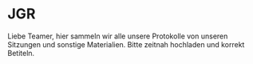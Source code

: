 # JGR
Liebe Teamer,
hier sammeln wir alle unsere Protokolle von unseren Sitzungen und sonstige Materialien.
Bitte zeitnah hochladen und korrekt Betiteln.

